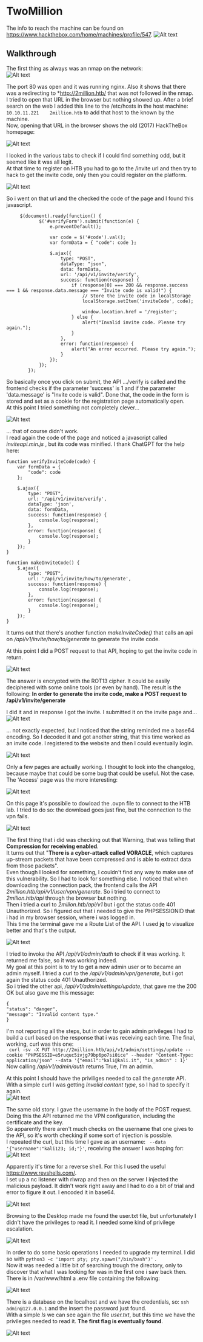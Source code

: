 # TwoMillion
The info to reach the machine can be found on https://www.hackthebox.com/home/machines/profile/547.
![Alt text](/assets/2023-10-11-twomillion/image.png)  
  
## Walkthrough
The first thing as always was an nmap on the network:  
![Alt text](/assets/2023-10-11-twomillion/image-1.png)  
  
The port 80 was open and it was running nginx. Also it shows that there was a redirecting to *http://2million.htb/ that was not followed in the nmap.  
I tried to open that URL in the browser but nothing showed up. After a brief search on the web I added this line to the /etc/hosts in the host machine: ```10.10.11.221    2million.htb``` to add that host to the known by the machine.  
Now, opening that URL in the browser shows the old (2017) HackTheBox homepage:  
  
![Alt text](/assets/2023-10-11-twomillion/image-2.png)
  
I looked in the various tabs to check if I could find something odd, but it seemed like it was all legit.  
At that time to register on HTB you had to go to the /invite url and then try to hack to get the invite code, only then you could register on the platform.  
  
![Alt text](/assets/2023-10-11-twomillion/image-4.png)
  
So i went on that url and the checked the code of the page and I found this javascript.
```
     $(document).ready(function() {
            $('#verifyForm').submit(function(e) {
                e.preventDefault();

                var code = $('#code').val();
                var formData = { "code": code };

                $.ajax({
                    type: "POST",
                    dataType: "json",
                    data: formData,
                    url: '/api/v1/invite/verify',
                    success: function(response) {
                        if (response[0] === 200 && response.success === 1 && response.data.message === "Invite code is valid!") {
                            // Store the invite code in localStorage
                            localStorage.setItem('inviteCode', code);

                            window.location.href = '/register';
                        } else {
                            alert("Invalid invite code. Please try again.");
                        }
                    },
                    error: function(response) {
                        alert("An error occurred. Please try again.");
                    }
                });
            });
        });
```
  
So basically once you click on submit, the API .../verify is called and the frontend checks if the parameter 'success' is 1 and if the parameter 'data.message' is "Invite code is valid". Done that, the code in the form is stored and set as a cookie for the registration page automatically open.  
At this point I tried something not completely clever...

![Alt text](/assets/2023-10-11-twomillion/image-3.png)
  
... that of course didn't work.  
I read again the code of the page and noticed a javascript called *inviteapi.min.js* , but its code was minified. I thank ChatGPT for the help here:
```
function verifyInviteCode(code) {
    var formData = {
        "code": code
    };

    $.ajax({
        type: "POST",
        url: '/api/v1/invite/verify',
        dataType: 'json',
        data: formData,
        success: function(response) {
            console.log(response);
        },
        error: function(response) {
            console.log(response);
        }
    });
}

function makeInviteCode() {
    $.ajax({
        type: "POST",
        url: '/api/v1/invite/how/to/generate',
        success: function(response) {
            console.log(response);
        },
        error: function(response) {
            console.log(response);
        }
    });
}
```

It turns out that there's another function *makeInviteCode()* that calls an api on */api/v1/invite/how/to/generate* to generate the invite code.  
  
At this point I did a POST request to that API, hoping to get the invite code in return.
  
![Alt text](/assets/2023-10-11-twomillion/image-5.png)
  
The answer is encrypted with the ROT13 cipher. It could be easily deciphered with some online tools (or even by hand). The result is the following: **In order to generate the invite code, make a POST request to \/api\/v1\/invite\/generate**
  
I did it and in response I got the invite. I submitted it on the invite page and...
![Alt text](/assets/2023-10-11-twomillion/image-6.png)
  
... not exactly expected, but I noticed that the string reminded me a base64 encoding. So I decoded it and got another string, that this time worked as an invite code. I registered to the website and then I could eventually login.  
  
![Alt text](/assets/2023-10-11-twomillion/image-7.png)
  
Only a few pages are actually working. I thought to look into the changelog, because maybe that could be some bug that could be useful. Not the case.  
The 'Access' page was the more interesting:  
  
![Alt text](/assets/2023-10-11-twomillion/image-8.png)
  
On this page it's possibile to dowload the .ovpn file to connect to the HTB lab. I tried to do so: the download goes just fine, but the connection to the vpn fails.
  
![Alt text](/assets/2023-10-11-twomillion/image-9.png)
  
The first thing that i did was checking out that Warning, that was telling that **Compression for receiving enabled**.  
It turns out that "**There is a cyber-attack called VORACLE**, which captures up-stream packets that have been compressed and is able to extract data from those packets".  
Even though I looked for something, I couldn't find any way to make use of this vulnerability. So I had to look for something else.
I noticed that when downloading the connection pack, the frontend calls the API *2million.htb/api/v1/user/vpn/generate*. So i tried to connect to *2milion.htb/api* through the browser but nothing.  
Then i tried a curl to *2milion.htb/api/v1* but i got the status code 401 Unauthorized. So i figured out that i needed to give the PHPSESSIONID that i had in my browser session, where i was logged in.  
This time the terminal gave me a Route List of the API. I used **jq** to visualize better and that's the output.
  
![Alt text](/assets/2023-10-11-twomillion/image-10.png)
  
I tried to invoke the API */api/v1/admin/auth* to check if it was working. It returned me false, so it was working indeed.  
My goal at this point is to try to get a new admin user or to became an admin myself.  I tried a curl to the */api/v1/admin/vpn/generate*, but i got again the status code 401 Unauthorized.  
So i tried the other api, */api/v1/admin/settings/update*, that gave me the 200 OK but also gave me this message:  
```
{
"status": "danger",
"message": "Invalid content type."
}
```  
I'm not reporting all the steps, but in order to gain admin privileges I had to build a curl based on the response that i was receiving each time. The final, working, curl was this one:  
```  curl -sv -X PUT http://2million.htb/api/v1/admin/settings/update --cookie "PHPSESSID=e5ruquc5ivjg79bp6po7si0ice" --header "Content-Type: application/json" --data '{"email":"kali@kali.it", "is_admin" : 1}'  ```  
Now calling */api/v1/admin/auth* returns True, I'm an admin.  
  
At this point I should have the priviliges needed to call the *generate* API. With a simple curl I was getting *Invalid contant type*, so I had to specify it again.  
![Alt text](/assets/2023-10-11-twomillion/image-11.png)  
  
The same old story. I gave the username in the body of the POST request.  
Doing this the API returned me the VPN configuration, including the certificate and the key.  
So apparently there aren't much checks on the username that one gives to the API, so it's worth checking if some sort of injection is possible.  
I repeated the curl, but this time I gave as an username: ```  --data '{"username":"kali123; id;"}' ```, receiving the answer I was hoping for:  
![Alt text](/assets/2023-10-11-twomillion/image-12.png)
  
Apparently it's time for a reverse shell. For this I used the useful https://www.revshells.com/.  
I set up a nc listener with rlwrap and then on the server I injected the malicious payload.  It didn't work right away and I had to do a bit of trial and error to figure it out.  I encoded it in base64.  
  
![Alt text](/assets/2023-10-11-twomillion/image-13.png)
  
Browsing to the Desktop made me found the user.txt file, but unfortunately I didn't have the privileges to read it.  I needed some kind of privilege escalation.
  
![Alt text](/assets/2023-10-11-twomillion/image-14.png)
  
In order to do some basic operations I needed to upgrade my terminal. I did so with ``` python3 -c 'import pty; pty.spawn("/bin/bash")' ``` .  
Now it was needed a little bit of searching trough the directory, only to discover that what I was looking for was in the first one i saw back then.  
There is in /var/www/html a .env file containing the following:  
  
![Alt text](/assets/2023-10-11-twomillion/image-15.png)
  
There is a database on the localhost and we have the credentials, so:
``` ssh admin@127.0.0.1 ``` and the insert the password just found.  
With a simple *ls* we can see again the file *user.txt*, but this time we have the privileges needed to read it.  **The first flag is eventually found**.
  
![Alt text](/assets/2023-10-11-twomillion/image-16.png)
  
